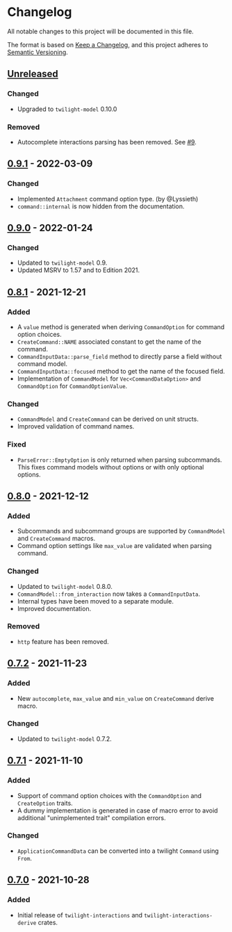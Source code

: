 # Changelog
All notable changes to this project will be documented in this file.

The format is based on [Keep a Changelog](https://keepachangelog.com/en/1.0.0/),
and this project adheres to [Semantic Versioning](https://semver.org/spec/v2.0.0.html).

## [Unreleased]

### Changed
- Upgraded to `twilight-model` 0.10.0

### Removed
- Autocomplete interactions parsing has been removed. See [#9](https://github.com/baptiste0928/twilight-interactions/issues/9).

## [0.9.1] - 2022-03-09
### Changed
- Implemented `Attachment` command option type. (by @Lyssieth)
- `command::internal` is now hidden from the documentation.

## [0.9.0] - 2022-01-24
### Changed
- Updated to `twilight-model` 0.9.
- Updated MSRV to 1.57 and to Edition 2021.

## [0.8.1] - 2021-12-21
### Added
- A `value` method is generated when deriving `CommandOption` for command option choices.
- `CreateCommand::NAME` associated constant to get the name of the command.
- `CommandInputData::parse_field` method to directly parse a field without command model.
- `CommandInputData::focused` method to get the name of the focused field.
- Implementation of `CommandModel` for `Vec<CommandDataOption>` and `CommandOption` for `CommandOptionValue`.

### Changed
- `CommandModel` and `CreateCommand` can be derived on unit structs.
- Improved validation of command names.

### Fixed
- `ParseError::EmptyOption` is only returned when parsing subcommands.  
   This fixes command models without options or with only optional options.

## [0.8.0] - 2021-12-12
### Added
- Subcommands and subcommand groups are supported by `CommandModel` and `CreateCommand` macros.
- Command option settings like `max_value` are validated when parsing command.

### Changed
- Updated to `twilight-model` 0.8.0.
- `CommandModel::from_interaction` now takes a `CommandInputData`.
- Internal types have been moved to a separate module.
- Improved documentation.

### Removed
- `http` feature has been removed.

## [0.7.2] - 2021-11-23
### Added
- New `autocomplete`, `max_value` and `min_value` on `CreateCommand` derive macro.

### Changed
- Updated to `twilight-model` 0.7.2.

## [0.7.1] - 2021-11-10
### Added
- Support of command option choices with the `CommandOption` and `CreateOption` traits.
- A dummy implementation is generated in case of macro error to avoid additional "unimplemented trait" compilation errors.

### Changed
- `ApplicationCommandData` can be converted into a twilight `Command` using `From`.

## [0.7.0] - 2021-10-28
### Added
- Initial release of `twilight-interactions` and `twilight-interactions-derive` crates.

[Unreleased]: https://github.com/baptiste0928/twilight-interactions/compare/v0.9.1...main
[0.9.1]: https://github.com/baptiste0928/twilight-interactions/compare/v0.9.0...v0.9.1
[0.9.0]: https://github.com/baptiste0928/twilight-interactions/compare/v0.8.1...v0.9.0
[0.8.1]: https://github.com/baptiste0928/twilight-interactions/compare/v0.8.0...v0.8.1
[0.8.0]: https://github.com/baptiste0928/twilight-interactions/compare/v0.7.2...v0.8.0
[0.7.2]: https://github.com/baptiste0928/twilight-interactions/compare/v0.7.1...v0.7.2
[0.7.1]: https://github.com/baptiste0928/twilight-interactions/compare/v0.7.0...v0.7.1
[0.7.0]: https://github.com/baptiste0928/twilight-interactions/releases/tag/v0.7.0
